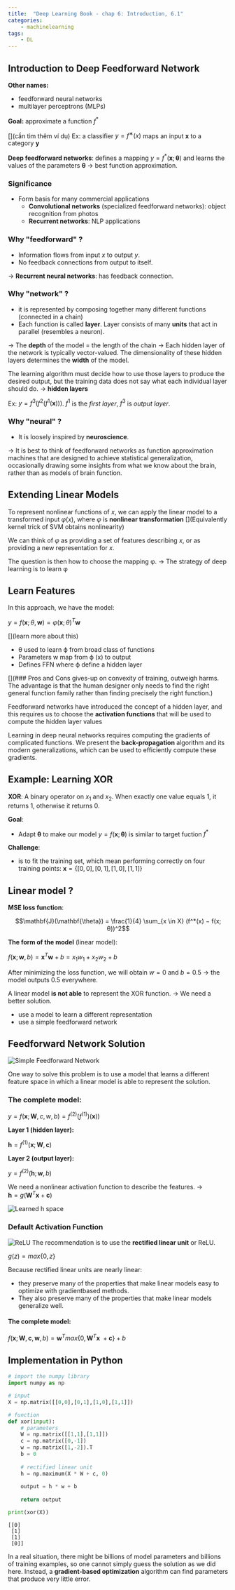```yaml
---
title:  "Deep Learning Book - chap 6: Introduction, 6.1"
categories: 
    - machinelearning
tags:
    - DL
---
```


## Introduction to Deep Feedforward Network
**Other names:**
- feedforward neural networks
- multilayer perceptrons (MLPs)

**Goal:** approximate a function $f^*$

[](cần tìm thêm ví dụ)
Ex: a classifier $y = f^∗ (x)$ maps an input $\mathbf{x}$ to a category $\mathbf{y}$

**Deep feedforward networks**: defines a mapping $y = f^*(\mathbf{x}; \mathbf{\theta})$ and learns the values of the parameters $\mathbf{\theta}$ -> best function approximation.
### Significance
- Form basis for many commercial applications
    - **Convolutional networks** (specialized feedforward networks): object recognition from photos
    - **Recurrent networks**: NLP applications
    
### Why "feedforward" ?
- Information flows from input $x$ to output $y$.
- No feedback connections from output to itself.

-> **Recurrent neural networks**: has feedback connection.

### Why "network" ?
- it is represented by composing together many different functions (connected in a chain)
- Each function is called **layer**. Layer consists of many **units** that act in parallel (resembles a neuron).

-> The **depth** of the model = the length of the chain
-> Each hidden layer of the network is typically vector-valued. The dimensionality of these hidden layers determines the **width** of the model.

The learning algorithm must decide how to use those layers to produce the desired output, but the training data does not say what each individual layer should do. -> **hidden layers**

Ex: $y = f^3(f^2(f^1(\mathbf{x})))$. $f^1$ is the *first layer*, $f^3$ is *output layer*.

### Why "neural" ?
- It is loosely inspired by **neuroscience**.

-> It is best to think of feedforward networks as function approximation machines that are designed to achieve  statistical generalization, occasionally drawing some insights from what we know about the brain, rather than as models of brain function.

## Extending Linear Models
To represent nonlinear functions of $x$, we can apply the linear model to a transformed input $φ(x)$, where $φ$ is **nonlinear transformation**
[](Equivalently kernel trick of SVM obtains nonlinearity)

We can think of $φ$ as providing a set of features describing $x$, or as providing a new representation for $x$.

The question is then how to choose the mapping φ. -> The strategy of deep learning is to learn φ

## Learn Features
In this approach, we have the model: 

$y = f(\mathbf{x}; θ, \mathbf{w}) = φ(\mathbf{x}; θ)^T \mathbf{w}$

[](learn more about this)
- θ used to learn ϕ from broad class of functions
- Parameters w map from ϕ (x) to output
- Defines FFN where ϕ define a hidden layer 


[](### Pros and Cons   gives-up on convexity of training, outweigh harms. The advantage is that the human designer only needs to find the right general function family rather than finding precisely the right function.)

Feedforward networks have introduced the concept of a hidden layer, and this requires us to choose the **activation functions** that will be used to compute the hidden layer values

Learning in deep neural networks requires computing the gradients of complicated functions. We present the **back-propagation** algorithm and its modern generalizations, which can be used to efficiently compute these gradients.



## Example: Learning XOR
**XOR**: A binary operator on $x_1$ and $x_2$. When exactly one value equals 1, it returns 1, otherwise it returns 0.

**Goal**:
- Adapt $\mathbf{\theta}$ to make our model $y = f(\mathbf{x}; \mathbf{\theta})$ is similar to target fuction $f^*$

**Challenge**:
- is to fit the training set, which mean performing correctly on four training points: $\mathbf{x} = \{[0, 0], [0, 1], [1, 0], [1, 1]\}$


## Linear model ?
**MSE loss function**:

$$\mathbf{J}(\mathbf{\theta}) = \frac{1}{4} \sum_{x \in X} (f^*(x) − f(x; θ))^2$$

**The form of the model** (linear model): 

$f(\mathbf{x}; \mathbf{w}, b) = \mathbf{x}^T \mathbf{w} + b = x_1 w_1 + x_2 w_2 + b$

After minimizing the loss function, we will obtain $w = 0$ and $b = 0.5$ -> the model outputs 0.5 everywhere.

A linear model **is not able** to represent the XOR function. -> We need a better solution.

- use a model to learn a different representation
- use a simple feedforward network

## Feedforward Network Solution
![Simple Feedforward Network](/images/2018-06-19-chap-6/simple-feedforward-network.png)

One way to solve this problem is to use a model that learns a different feature space in which a linear model is able to represent the solution.

### The complete model:
$y = f(\mathbf{x}; \mathbf{W}, c, w, b) = f^{(2)}(f^{(1)})(\mathbf{x}))$

**Layer 1 (hidden layer):**

$\mathbf{h} = f^{(1)}(\mathbf{x}; \mathbf{W} , \mathbf{c})$ 

**Layer 2 (output layer):**

$y = f^{(2)}(\mathbf{h}; \mathbf{w}, b)$

We need a nonlinear activation function to describe the features. ->  
$\mathbf{h} = g(\mathbf{W}^{T} \mathbf{x} + \mathbf{c})$

![Learned h space](/images/2018-06-19-chap-6/h-space.png)

### Default Activation Function
![ReLU](/images/2018-06-19-chap-6/relu.png)
The recommendation is to use the **rectified linear unit** or ReLU. 

$g(z) = max\{0, z\}$

Because rectified linear units are nearly linear:
- they preserve many of the properties that make linear models easy to optimize with gradientbased methods. 
- They also preserve many of the properties that make linear models generalize well. 

#### The complete model:
$f(\mathbf{x}; \mathbf{W}, \mathbf{c}, \mathbf{w}, b) = \mathbf{w}^T max\{0, \mathbf{W}^T \mathbf{x}\ + \mathbf{c}\} + b$

## Implementation in Python


```python
# import the numpy library
import numpy as np

# input
X = np.matrix([[0,0],[0,1],[1,0],[1,1]])

# function
def xor(input):
    # parameters
    W = np.matrix([[1,1],[1,1]])
    c = np.matrix([0,-1])
    w = np.matrix([1,-2]).T
    b = 0
    
    # rectified linear unit
    h = np.maximum(X * W + c, 0)
    
    output = h * w + b
    
    return output

print(xor(X))

```
```
[[0]
 [1]
 [1]
 [0]]
```

In a real situation, there might be billions of model parameters and billions of training examples, so one cannot simply guess the solution as we did here. Instead, a **gradient-based optimization** algorithm can find parameters that produce very little error.
